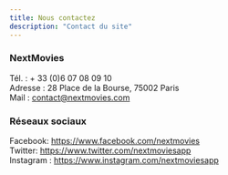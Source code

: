 ```yaml
---
title: Nous contactez  
description: "Contact du site"
---
```


### __NextMovies__  

Tél. : + 33 (0)6 07 08 09 10  
Adresse : 28 Place de la Bourse, 75002 Paris    
Mail : contact@nextmovies.com

### Réseaux sociaux
Facebook: https://www.facebook.com/nextmovies  
Twitter:  https://www.twitter.com/nextmoviesapp  
Instagram : https://www.instagram.com/nextmoviesapp
